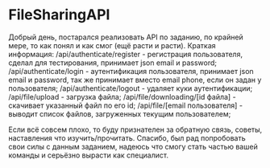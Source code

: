# FileSharingAPI
Добрый день, постарался реализовать API по заданию, по крайней мере, то как понял и как смог (ещё расти и расти).
Краткая информация:
/api/authenticate/register - регистрация пользователя, сделал для тестирования, принимает json email и password;
/api/authenticate/login - аутентификация пользователя, принимает json email и password, так же принимает вместо email phone, если он задан у пользователя;
/api/authenticate/logout - удаляет куки аутентификации;
/api/file/upload - загрузка файла;
/api/file/downloading/[id файла] - скачивает указанный файл по его id;
/api/file/[email пользователя] - выводит список файлов, загруженных текущим пользователем;

Если всё совсем плохо, то буду признателен за обратную связь, советы, наставления что изучить/прочитать.
Спасибо, был рад попробовать свои силы с данным заданием, надеюсь что смогу стать частью вашей команды и серьёзно вырасти как специалист.
